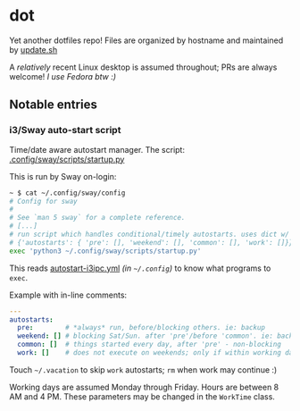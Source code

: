 # dot

Yet another dotfiles repo! Files are organized by hostname and maintained by [update.sh](./update.sh)

A _relatively_ recent Linux desktop is assumed throughout; PRs are always welcome!
_I use Fedora btw :)_

## Notable entries

### i3/Sway auto-start script

Time/date aware autostart manager. The script: [.config/sway/scripts/startup.py](./outerheaven.init3.home/.config/sway/scripts/startup.py)

This is run by Sway on-login:

```bash
~ $ cat ~/.config/sway/config
# Config for sway
#
# See `man 5 sway` for a complete reference.
# [...]
# run script which handles conditional/timely autostarts. uses dict w/ this structure:
# {'autostarts': { 'pre': [], 'weekend': [], 'common': [], 'work': []}}
exec 'python3 ~/.config/sway/scripts/startup.py'
```

This reads [autostart-i3ipc.yml](./outerheaven.init3.home/.config/autostart-i3ipc.yml)
_(in `~/.config`)_ to know what programs to `exec`.

Example with in-line comments:

```yaml
---
autostarts:
  pre:        # *always* run, before/blocking others. ie: backup
  weekend: [] # blocking Sat/Sun. after 'pre'/before 'common'. ie: backup tier 2
  common: []  # things started every day, after 'pre' - non-blocking
  work: []    # does not execute on weekends; only if within working day/hours
```

Touch `~/.vacation` to skip `work` autostarts; `rm` when work may continue :)

Working days are assumed Monday through Friday. Hours are between 8 AM and 4 PM.
These parameters may be changed in the `WorkTime` class.
